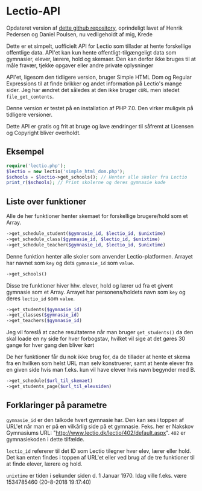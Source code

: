 # Lectio-API

Opdateret version af [dette github repository](https://github.com/HSPDev/lectio), oprindeligt lavet af Henrik Pedersen
og Daniel Poulsen, nu vedligeholdt af mig, Krede

Dette er et simpelt, uofficielt API for Lectio som tillader at hente forskellige offentlige data.
API'et kan kun hente offentligt-tilgængeligt data som gymnasier, elever, lærere, hold og skemaer.
Den kan derfor ikke bruges til at måle fravær, tjekke opgaver eller andre private oplysninger

API'et, ligesom den tidligere version, bruger Simple HTML Dom og Regular Expressions til at finde brikker og andet information på Lectio's mange sider.
Jeg har ændret det således at den ikke bruger `cURL` men istedet `file_get_contents`.

Denne version er testet på en installation af PHP 7.0. Den virker muligvis på tidligere versioner.

Dette API er gratis og frit at bruge og lave ændringer til såfremt at Licensen og Copyright bliver overholdt.

## Eksempel

```php
require('lectio.php');
$lectio = new lectio('simple_html_dom.php');
$schools = $lectio->get_schools(); // Henter alle skoler fra Lectio
print_r($schools); // Print skolerne og deres gymnasie kode
```

## Liste over funktioner

Alle de her funktioner henter skemaet for forskellige brugere/hold som et Array.
```php
->get_schedule_student($gymnasie_id, $lectio_id, $unixtime)
->get_schedule_class($gymnasie_id, $lectio_id, $unixtime)
->get_schedule_teacher($gymnasie_id, $lectio_id, $unixtime)
```

Denne funktion henter alle skoler som anvender Lectio-platformen. Arrayet har navnet som `key` og dets `gymnasie_id` som `value`.
```php
->get_schools()
```
  
Disse tre funktioner hiver hhv. elever, hold og lærer ud fra et givent gymnasie som et Array. Arrayet har personens/holdets navn som `key` og deres `lectio_id` som `value`.
```php
->get_students($gymnasie_id)
->get_classes($gymnasie_id)
->get_teachers($gymnasie_id)
```
Jeg vil foreslå at cache resultaterne når man bruger `get_students()` da den skal loade en ny side for hver forbogstav, hvilket vil sige at det gøres 30 gange for hver gang den bliver kørt

De her funktioner får du nok ikke brug for, da de tillader at hente et skema fra en hvilken som helst URL
man selv konstruerer, samt at hente elever fra en given side hvis man f.eks. kun vil have elever
hvis navn begynder med B.
```php
->get_schedule($url_til_skemaet)
->get_students_page($url_til_elevsiden)
```

## Forklaringer på parametre
`gymnasie_id` er den talkode hvert gymnasie har. Den kan ses i toppen af URL'et når man er på en 
vilkårlig side på et gymnasie.
Feks. her er Nakskov Gymnasiums URL: "http://www.lectio.dk/lectio/402/default.aspx".
`402` er gymnasiekoden i dette tilfælde.

`lectio_id` refererer til det ID som Lectio tilegner hver elev, lærer eller hold. Det kan enten findes i toppen af URL'et eller ved brug af de tre funktioner til at finde elever, lærere og hold.

`unixtime` er tiden i sekunder siden d. 1 Januar 1970. Idag ville f.eks. være 1534785460 (20-8-2018 19:17:40)
